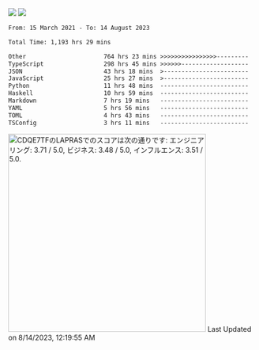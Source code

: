 <div>
  <img src="https://github-readme-stats.vercel.app/api?username=naporin0624&count_private=true&show_icons=true" />
  <img src="https://github-readme-stats.vercel.app/api/top-langs/?username=naporin0624&layout=compact&hide=css" />
  <!--START_SECTION:waka-->

```txt
From: 15 March 2021 - To: 14 August 2023

Total Time: 1,193 hrs 29 mins

Other                      764 hrs 23 mins >>>>>>>>>>>>>>>>---------   64.05 %
TypeScript                 298 hrs 45 mins >>>>>>-------------------   25.03 %
JSON                       43 hrs 18 mins  >------------------------   03.63 %
JavaScript                 25 hrs 27 mins  >------------------------   02.13 %
Python                     11 hrs 48 mins  -------------------------   00.99 %
Haskell                    10 hrs 59 mins  -------------------------   00.92 %
Markdown                   7 hrs 19 mins   -------------------------   00.61 %
YAML                       5 hrs 56 mins   -------------------------   00.50 %
TOML                       4 hrs 43 mins   -------------------------   00.40 %
TSConfig                   3 hrs 11 mins   -------------------------   00.27 %
```

<!--END_SECTION:waka-->
  
  <!--START_SECTION:lapras-card-->
<p ><a href="https://lapras.com/public/CDQE7TF" target="_blank" rel="noopener noreferrer"><img alt="CDQE7TFのLAPRASでのスコアは次の通りです: エンジニアリング: 3.71 / 5.0, ビジネス: 3.48 / 5.0, インフルエンス: 3.51 / 5.0." src="https://lapras-card-generator.vercel.app/api/svg?e=3.71&b=3.48&i=3.51&b1=%23232323&b2=%236d6d6d&i1=%23212121&i2=%23818181&l=ja" width="400" ></a>  
Last Updated on 8/14/2023, 12:19:55 AM</p>
<!--END_SECTION:lapras-card-->
</div>
